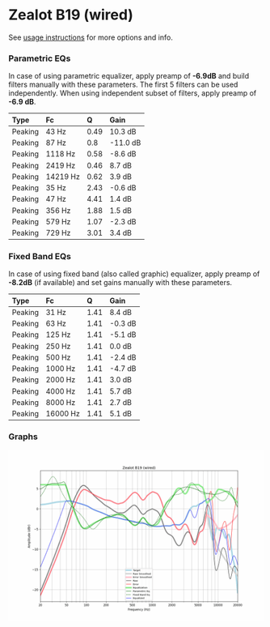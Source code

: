 # Zealot B19 (wired)
See [usage instructions](https://github.com/jaakkopasanen/AutoEq#usage) for more options and info.

### Parametric EQs
In case of using parametric equalizer, apply preamp of **-6.9dB** and build filters manually
with these parameters. The first 5 filters can be used independently.
When using independent subset of filters, apply preamp of **-6.9 dB**.

| Type    | Fc       |    Q | Gain     |
|:--------|:---------|:-----|:---------|
| Peaking | 43 Hz    | 0.49 | 10.3 dB  |
| Peaking | 87 Hz    | 0.8  | -11.0 dB |
| Peaking | 1118 Hz  | 0.58 | -8.6 dB  |
| Peaking | 2419 Hz  | 0.46 | 8.7 dB   |
| Peaking | 14219 Hz | 0.62 | 3.9 dB   |
| Peaking | 35 Hz    | 2.43 | -0.6 dB  |
| Peaking | 47 Hz    | 4.41 | 1.4 dB   |
| Peaking | 356 Hz   | 1.88 | 1.5 dB   |
| Peaking | 579 Hz   | 1.07 | -2.3 dB  |
| Peaking | 729 Hz   | 3.01 | 3.4 dB   |

### Fixed Band EQs
In case of using fixed band (also called graphic) equalizer, apply preamp of **-8.2dB**
(if available) and set gains manually with these parameters.

| Type    | Fc       |    Q | Gain    |
|:--------|:---------|:-----|:--------|
| Peaking | 31 Hz    | 1.41 | 8.4 dB  |
| Peaking | 63 Hz    | 1.41 | -0.3 dB |
| Peaking | 125 Hz   | 1.41 | -5.1 dB |
| Peaking | 250 Hz   | 1.41 | 0.0 dB  |
| Peaking | 500 Hz   | 1.41 | -2.4 dB |
| Peaking | 1000 Hz  | 1.41 | -4.7 dB |
| Peaking | 2000 Hz  | 1.41 | 3.0 dB  |
| Peaking | 4000 Hz  | 1.41 | 5.7 dB  |
| Peaking | 8000 Hz  | 1.41 | 2.7 dB  |
| Peaking | 16000 Hz | 1.41 | 5.1 dB  |

### Graphs
![](./Zealot%20B19%20(wired).png)